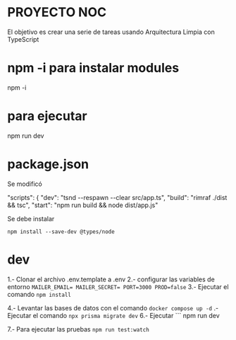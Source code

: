 # PROYECTO NOC

El objetivo es crear una serie de tareas usando Arquitectura Limpia con TypeScript

# npm -i para instalar modules
npm -i 

# para ejecutar 
npm run dev

# package.json
Se modificó

"scripts": {
    "dev": "tsnd --respawn --clear src/app.ts",
    "build": "rimraf ./dist && tsc",
    "start": "npm run build && node dist/app.js"

Se debe instalar 

    npm install --save-dev @types/node

# dev
1.- Clonar el archivo .env.template a .env
2.- configurar las variables de entorno
    ```
    MAILER_EMAIL=
    MAILER_SECRET=
    PORT=3000
    PROD=false
    ```
3.- Ejecutar el comando 
    ```
        npm install 
    ```

4.- Levantar las bases de datos con el comando 
    ```
        docker compose up -d
    ```
.- Ejecutar el comando 
    ```
        npx prisma migrate dev
    ```
6.- Ejecutar 
    ```
    npm run dev


7.- Para ejecutar las pruebas 
    ```
    npm run test:watch
    ```

